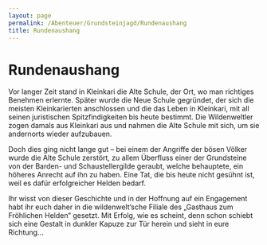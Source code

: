 ```yaml
---
layout: page
permalink: /Abenteuer/Grundsteinjagd/Rundenaushang
title: Rundenaushang
---
```


# Rundenaushang

Vor langer Zeit stand in Kleinkari die Alte Schule, der Ort, wo man richtiges Benehmen erlernte. Später wurde die Neue Schule gegründet, der sich die meisten Kleinkarierten anschlossen und die das Leben in Kleinkari, mit all seinen juristischen Spitzfindigkeiten bis heute bestimmt. Die Wildenweltler zogen damals aus Kleinkari aus und nahmen die Alte Schule mit sich, um sie andernorts wieder aufzubauen.

Doch dies ging nicht lange gut &ndash; bei einem der Angriffe der bösen Völker wurde die Alte Schule zerstört, zu allem Überfluss einer der Grundsteine von der Barden- und Schaustellergilde geraubt, welche behauptete, ein höheres Anrecht auf ihn zu haben. Eine Tat, die bis heute nicht gesühnt ist, weil es dafür erfolgreicher Helden bedarf.

Ihr wisst von dieser Geschichte und in der Hoffnung auf ein Engagement habt ihr euch daher in die wildenwelt&lsquo;sche Filiale des &bdquo;Gasthaus zum Fröhlichen Helden&ldquo; gesetzt. Mit Erfolg, wie es scheint, denn schon schiebt sich eine Gestalt in dunkler Kapuze zur Tür herein und sieht in eure Richtung&hellip;

